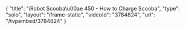 {
    "title": "iRobot Scooba\u00ae 450 - How to Charge Scooba",
    "type": "solo",
    "layout": "iframe-static",
    "videoId": "3784824",
    "url": "\/tvpembed\/3784824"
}